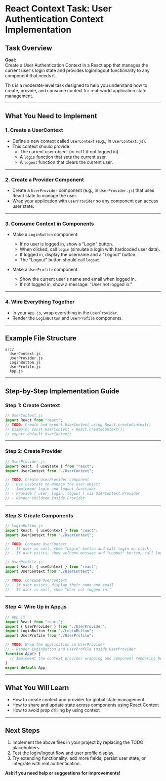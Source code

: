 # React Context Task: User Authentication Context Implementation

## Task Overview

**Goal:**  
Create a User Authentication Context in a React app that manages the current user's login state and provides login/logout functionality to any component that needs it.

This is a moderate-level task designed to help you understand how to create, provide, and consume context for real-world application state management.

---

## What You Need to Implement

### 1. Create a UserContext

- Define a new context called `UserContext` (e.g., in `UserContext.js`).
- This context should provide:
  - The current user object (or `null` if not logged in).
  - A `login` function that sets the current user.
  - A `logout` function that clears the current user.

---

### 2. Create a Provider Component

- Create a `UserProvider` component (e.g., in `UserProvider.js`) that uses React state to manage the user.
- Wrap your application with `UserProvider` so any component can access user state.

---

### 3. Consume Context in Components

- Make a `LoginButton` component:
  - If no user is logged in, show a "Login" button.
  - When clicked, call `login` (simulate a login with hardcoded user data).
  - If logged in, display the username and a "Logout" button.
  - The "Logout" button should call `logout`.

- Make a `UserProfile` component:
  - Show the current user's name and email when logged in.
  - If not logged in, show a message: "User not logged in."

---

### 4. Wire Everything Together

- In your `App.js`, wrap everything in the `UserProvider`.
- Render the `LoginButton` and `UserProfile` components.

---

## Example File Structure

```
src/
  UserContext.js
  UserProvider.js
  LoginButton.js
  UserProfile.js
  App.js
```

---

## Step-by-Step Implementation Guide

### Step 1: Create Context

```jsx
// UserContext.js
import React from "react";
// TODO: Create and export UserContext using React.createContext()
// Example: const UserContext = React.createContext();
// export default UserContext;
```

---

### Step 2: Create Provider

```jsx
// UserProvider.js
import React, { useState } from "react";
import UserContext from "./UserContext";

// TODO: Create UserProvider component
// - Use useState to manage the user object
// - Implement login and logout functions
// - Provide { user, login, logout } via UserContext.Provider
// - Render children inside Provider
```

---

### Step 3: Create Components

```jsx
// LoginButton.js
import React, { useContext } from "react";
import UserContext from "./UserContext";

// TODO: Consume UserContext
// - If user is null, show "Login" button and call login on click
// - If user exists, show welcome message and "Logout" button, call logout on click
```

```jsx
// UserProfile.js
import React, { useContext } from "react";
import UserContext from "./UserContext";

// TODO: Consume UserContext
// - If user exists, display their name and email
// - If user is null, show "User not logged in."
```

---

### Step 4: Wire Up in App.js

```jsx
// App.js
import React from "react";
import { UserProvider } from "./UserProvider";
import LoginButton from "./LoginButton";
import UserProfile from "./UserProfile";

// TODO: Wrap the application in UserProvider
// - Render LoginButton and UserProfile inside UserProvider
function App() {
  // Implement the context provider wrapping and component rendering here
}
export default App;
```

---

## What You Will Learn

- How to create context and provider for global state management
- How to share and update state across components using React Context
- How to avoid prop drilling by using context

---

## Next Steps

1. Implement the above files in your project by replacing the TODO placeholders.
2. Test the login/logout flow and user profile display.
3. Try extending functionality: add more fields, persist user state, or integrate with real authentication.

**Ask if you need help or suggestions for improvements!**